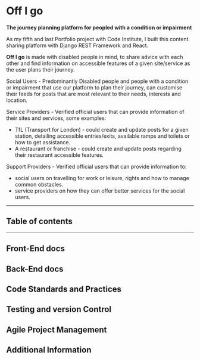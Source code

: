 # Off I go
**The journey planning platform for peopled with a condition or impairment**

As my fifth and last Portfolio project with Code Institute, I built this content sharing platform with Django REST Framework and React.

**Off I go** is made with disabled people in mind, to share advice with each other and find information on accessible features of a given site/service as the user plans their journey.

Social Users - Predominantly Disabled people and people with a condition or impairment that use our platform to plan their journey, can customise their feeds for posts that are most relevant to their needs, interests and location.

Service Providers - Verified official users that can provide information of their sites and services, some examples:
 - TfL (Transport for London) - could create and update posts for a given station, detailing accessible entries/exits, available ramps and toilets or how to get assistance.
 - A restaurant or franchise - could create and update posts regarding their restaurant accessible features.

Support Providers - Verified official users that can provide information to:
  - social users on travelling for work or leisure, rights and how to manage common obstacles.
  - service providers on how they can offer better services for the social users.

<!-- View the deployed site [here.]()<br>

![Responsive design mock-up](documentation/responsive-design.PNG) -->

***

## Table of contents
<!-- * [Front-End](#front-end-docs) -->

***

## Front-End docs
<!-- Design Process -->
<!-- UX design - wireframes, mockups and design diagrams -->

<!-- Security practices -->
<!-- Explanation of measures implemented in front-end, like handling secret keys -->

<!-- Component Usage -->
<!-- Details on the use of React components, inc Architecture and component composition -->

<!-- Deployment Process -->
<!-- Step-by-step guide on how to deploy the Front-end application -->

## Back-End docs
<!-- API review -->
<!-- A description of the API, including its functionality and how it integrates with the Front-End -->

<!-- Database design -->
<!-- Structure of the database, including custom models used -->

<!-- Security Measures -->
<!-- Details on security practices in the back-end, including handling of sensitive data -->

<!-- Deployment Process -->
<!-- Instructions for deploying the BAck-end application -->

## Code Standards and Practices
<!-- Front-end Code standards -->
<!-- Info on coding standards followed, e.g. JSX coding practices, modular component use -->

<!-- Back-end Code standards -->
<!-- Python coding standards followed, adhering to PEP8 guidelines -->

## Testing and version Control
<!-- Manual testing -->
<!-- Documentation of manual testing procedures and results for both front end and back end -->

<!-- Version control -->
<!-- Usage of git and github for version control, inc an explanation of commit message conventions and branch mgmt -->

## Agile Project Management
<!-- User Stories -->
<!-- List of all user stories and how they map to the project goals -->

<!-- Agile Practices -->
<!-- Explanation of Agile methodologies used, such as sprint planning and tracking with github projects -->

## Additional Information
<!-- Frontend Libraries -->
<!-- Justifications for the choice of specific front-end libraries used in the project -->

<!-- Credits -->
<!-- List of tutorials or articles used while developing the project -->

<!-- License -->
<!-- Information about the software license (if applicable) -->
